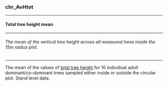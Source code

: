 ### chr_AvHtot



------
#### Total tree height mean



------
###### The mean of the vertical tree height across all measured trees inside the 15m radius plot.



------
The mean of the values of [total tree height](./chr_Htot.md) for 10 individual adult dominant/co-dominant trees sampled either inside or outside the circular plot. Stand level data.